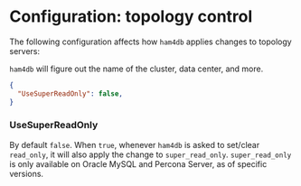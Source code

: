 # Configuration: topology control

The following configuration affects how `ham4db` applies changes to topology servers:

`ham4db` will figure out the name of the cluster, data center, and more.

```json
{
  "UseSuperReadOnly": false,
}
```

### UseSuperReadOnly

By default `false`. When `true`, whenever `ham4db` is asked to set/clear `read_only`, it will also apply the change to `super_read_only`. `super_read_only` is only available on Oracle MySQL and Percona Server, as of specific versions.
